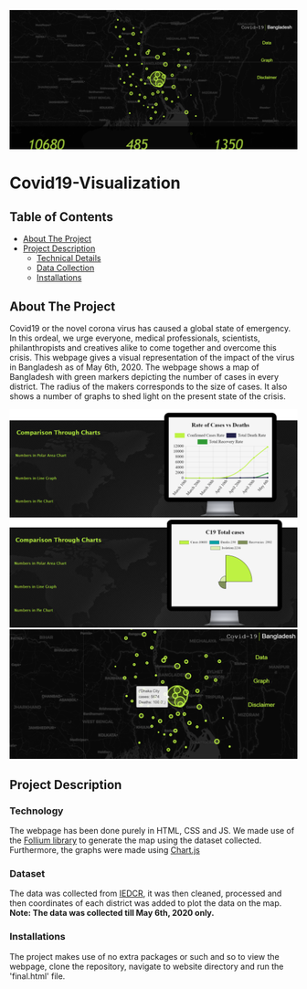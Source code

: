 ![alt text](pictures/first.png)
# Covid19-Visualization


<!-- TABLE OF CONTENTS -->
## Table of Contents

* [About The Project](#about-the-project)
* [Project Description](#project-description)
  * [Technical Details](#technology)
  * [Data Collection](#dataset)
  * [Installations](#installations)


## About The Project

Covid19 or the novel corona virus has caused a global state of emergency. In this ordeal, we urge everyone, medical professionals, scientists, philanthropists and creatives alike to come together and overcome this crisis. This webpage gives a visual representation of the impact of the virus in Bangladesh as of May 6th, 2020. 
  The webpage shows a map of Bangladesh with green markers depicting the number of cases in every district. The radius of the makers corresponds to the size of cases. It also shows a number of graphs to shed light on the present state of the crisis. 
 
 ![](pictures/second.png)
  ![](pictures/third.png)
   ![](pictures/fourth.png)


## Project Description
### Technology
The webpage has been done purely in HTML, CSS and JS. We made use of the [Follium library]([https://pypi.org/project/folium/](https://pypi.org/project/folium/)) to generate the map using the dataset collected. Furthermore, the graphs were made using [Chart.js]([https://www.chartjs.org/](https://www.chartjs.org/))

### Dataset
The data was collected from [IEDCR](https://iedcr.gov.bd/), it was then cleaned, processed and then coordinates of each district was added to plot the data on the map. **Note: The data was collected till May 6th, 2020 only.**


### Installations
The project makes use of no extra packages or such and so to view the webpage, clone the repository, navigate to website directory and run the 'final.html' file.
